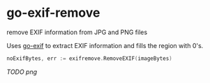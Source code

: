 # go-exif-remove
remove EXIF information from JPG and PNG files

Uses [go-exif](https://github.com/dsoprea/go-exif) to extract EXIF information and fills the region with 0's.

```go
noExifBytes, err := exifremove.RemoveEXIF(imageBytes)
```

_TODO png_
